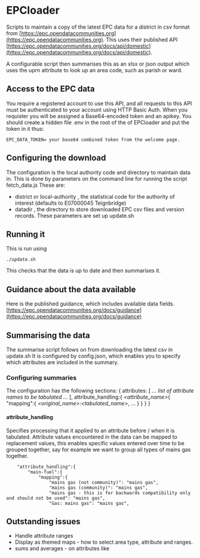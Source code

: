 # EPCloader

Scripts to maintain a copy of the latest EPC data for a district  in csv format from [https://epc.opendatacommunities.org](https://epc.opendatacommunities.org). This uses their published API [https://epc.opendatacommunities.org/docs/api/domestic](https://epc.opendatacommunities.org/docs/api/domestic).

A configurable script then summarises this as an xlsx or json output which uses the uprn attribute to look up an area code, such as parish or ward.

## Access to the EPC data
You require a registered account to use this API, and all requests to this API must be authenticated to your account using HTTP Basic Auth. When you requister you will be assigned a Base64-encoded token and an apikey. You should create a hidden file .env in the root of the of EPCloader and put the token in it thus:
```
EPC_DATA_TOKEN= your base64 combined token from the welcome page.
```
## Configuring the download
The configuration is the local authority code and directory to maintain data in.
This is done by parameters on the command line for running the script fetch_data.js
These are:
+ district or local-authority , the statistical code for the authority of interest (defaults to E07000045 Teignbridge)
+ datadir , the directory to store downloaded EPC csv files and version records.
These parameters are set up update.sh
## Running it
This is run using
```
./update.sh
```
This checks that the data is up to date and then summarises it.
## Guidance about the data available
Here is the published guidance, which includes available data fields. [https://epc.opendatacommunities.org/docs/guidance](https://epc.opendatacommunities.org/docs/guidance)

## Summarising the data
The summarise script follows on from downloading the latest csv in update.sh
It is configured by config.json, which enables you to specify which attributes are included in the summary.

### Configuring summaries
The configuration has the following sections:
{
    attributes: [
*... list of attribute names to be tabulated ...*
    ],
    attribute_handling:{
        *<attribute_name>*{
            "mapping":{
                *<original_name>*:*<tabulated_name>*,
                ...
            }
        }
    }
}
#### attribute_handling
Specifies processing that it applied to an attribute before / when it is tabulated.
Attribute values encountered in the data can be mapped to replacement values, this enables specific values entered over time to
be grouped together, say for example we want to group all types of mains gas together.
``` 
    "attribute_handling":{
        "main-fuel":{
            "mapping":{
                "mains gas (not community)": "mains gas",
                "mains gas (community)": "mains gas",
                "mains gas - this is for backwards compatibility only and should not be used": "mains gas",
                "Gas: mains gas": "mains gas",
```
## Outstanding issues
+ Handle attribute ranges
+ Display as themed maps - how to select area type, attribute and ranges.
+ sums and averages - on attributes like 